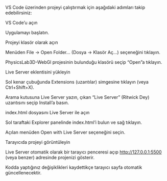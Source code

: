 VS Code üzerinden projeyi çalıştırmak için aşağıdaki adımları takip edebilirsiniz:

VS Code’u açın

Uygulamayı başlatın.

Projeyi klasör olarak açın

Menüden File → Open Folder… (Dosya → Klasör Aç…) seçeneğini tıklayın.

PhysicsLab3D-WebGl projesinin bulunduğu klasörü seçip “Open”a tıklayın.

Live Server eklentisini yükleyin

Sol kenar çubuğunda Extensions (uzantılar) simgesine tıklayın (veya Ctrl+Shift+X).

Arama kutusuna Live Server yazın, çıkan “Live Server” (Ritwick Dey) uzantısını seçip Install’a basın.

index.html dosyasını Live Server ile açın

Sol taraftaki Explorer panelinde index.html’i bulun ve sağ tıklayın.

Açılan menüden Open with Live Server seçeneğini seçin.

Tarayıcıda projeyi görüntüleyin

Live Server otomatik olarak bir tarayıcı penceresi açıp http://127.0.0.1:5500 (veya benzer) adresinde projenizi gösterir.

Kodda yaptığınız değişiklikleri kaydettikçe tarayıcı sayfa otomatik güncellenecektir.
